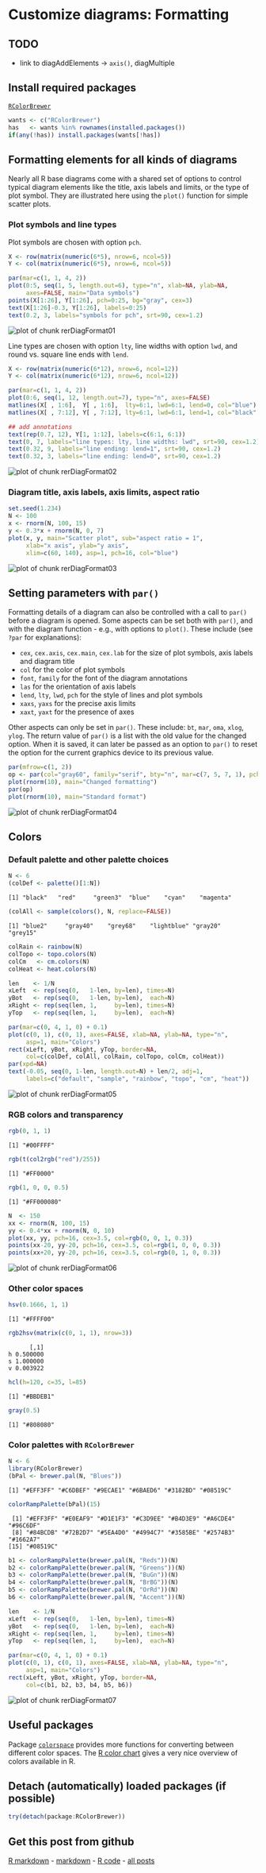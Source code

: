 Customize diagrams: Formatting
=========================




TODO
-------------------------

 - link to diagAddElements -> `axis()`, diagMultiple

Install required packages
-------------------------

[`RColorBrewer`](http://cran.r-project.org/package=RColorBrewer)


```r
wants <- c("RColorBrewer")
has   <- wants %in% rownames(installed.packages())
if(any(!has)) install.packages(wants[!has])
```


Formatting elements for all kinds of diagrams
-------------------------

Nearly all R base diagrams come with a shared set of options to control typical diagram elements like the title, axis labels and limits, or the type of plot symbol. They are illustrated here using the `plot()` function for simple scatter plots.

### Plot symbols and line types

Plot symbols are chosen with option `pch`.


```r
X <- row(matrix(numeric(6*5), nrow=6, ncol=5))
Y <- col(matrix(numeric(6*5), nrow=6, ncol=5))

par(mar=c(1, 1, 4, 2))
plot(0:5, seq(1, 5, length.out=6), type="n", xlab=NA, ylab=NA,
     axes=FALSE, main="Data symbols")
points(X[1:26], Y[1:26], pch=0:25, bg="gray", cex=3)
text(X[1:26]-0.3, Y[1:26], labels=0:25)
text(0.2, 3, labels="symbols for pch", srt=90, cex=1.2)
```

![plot of chunk rerDiagFormat01](figure/rerDiagFormat01.png) 


Line types are chosen with option `lty`, line widths with option `lwd`, and round vs. square line ends with `lend`.


```r
X <- row(matrix(numeric(6*12), nrow=6, ncol=12))
Y <- col(matrix(numeric(6*12), nrow=6, ncol=12))

par(mar=c(1, 1, 4, 2))
plot(0:6, seq(1, 12, length.out=7), type="n", axes=FALSE)
matlines(X[ , 1:6],  Y[ , 1:6],  lty=6:1, lwd=6:1, lend=0, col="blue")
matlines(X[ , 7:12], Y[ , 7:12], lty=6:1, lwd=6:1, lend=1, col="black")

## add annotations
text(rep(0.7, 12), Y[1, 1:12], labels=c(6:1, 6:1))
text(0, 7, labels="line types: lty, line widths: lwd", srt=90, cex=1.2)
text(0.32, 9, labels="line ending: lend=1", srt=90, cex=1.2)
text(0.32, 3, labels="line ending: lend=0", srt=90, cex=1.2)
```

![plot of chunk rerDiagFormat02](figure/rerDiagFormat02.png) 


### Diagram title, axis labels, axis limits, aspect ratio


```r
set.seed(1.234)
N <- 100
x <- rnorm(N, 100, 15)
y <- 0.3*x + rnorm(N, 0, 7)
plot(x, y, main="Scatter plot", sub="aspect ratio = 1",
     xlab="x axis", ylab="y axis",
     xlim=c(60, 140), asp=1, pch=16, col="blue")
```

![plot of chunk rerDiagFormat03](figure/rerDiagFormat03.png) 


Setting parameters with `par()`
-------------------------

Formatting details of a diagram can also be controlled with a call to `par()` before a diagram is opened. Some aspects can be set both with `par()`, and with the diagram function - e.g., with options to `plot()`. These include (see `?par` for explanations):

 - `cex`, `cex.axis`, `cex.main`, `cex.lab` for the size of plot symbols, axis labels and diagram title
 - `col` for the color of plot symbols
 - `font`, `family` for the font of the diagram annotations
 - `las` for the orientation of axis labels
 - `lend`, `lty`, `lwd`, `pch` for the style of lines and plot symbols
 - `xaxs`, `yaxs` for the precise axis limits
 - `xaxt`, `yaxt` for the presence of axes

Other aspects can only be set in `par()`. These include: `bt`, `mar`, `oma`, `xlog`, `ylog`. The return value of `par()` is a list with the old value for the changed option. When it is saved, it can later be passed as an option to `par()` to reset the option for the current graphics device to its previous value.


```r
par(mfrow=c(1, 2))
op <- par(col="gray60", family="serif", bty="n", mar=c(7, 5, 7, 1), pch=16)
plot(rnorm(10), main="Changed formatting")
par(op)
plot(rnorm(10), main="Standard format")
```

![plot of chunk rerDiagFormat04](figure/rerDiagFormat04.png) 


Colors
-------------------------

### Default palette and other palette choices


```r
N <- 6
(colDef <- palette()[1:N])
```

```
[1] "black"   "red"     "green3"  "blue"    "cyan"    "magenta"
```

```r
(colAll <- sample(colors(), N, replace=FALSE))
```

```
[1] "blue2"     "gray40"    "grey68"    "lightblue" "gray20"    "grey15"   
```



```r
colRain <- rainbow(N)
colTopo <- topo.colors(N)
colCm   <- cm.colors(N)
colHeat <- heat.colors(N)
```



```r
len    <- 1/N
xLeft  <- rep(seq(0,   1-len, by=len), times=N)
yBot   <- rep(seq(0,   1-len, by=len),  each=N)
xRight <- rep(seq(len, 1,     by=len), times=N)
yTop   <- rep(seq(len, 1,     by=len),  each=N)

par(mar=c(0, 4, 1, 0) + 0.1)
plot(c(0, 1), c(0, 1), axes=FALSE, xlab=NA, ylab=NA, type="n",
     asp=1, main="Colors")
rect(xLeft, yBot, xRight, yTop, border=NA,
     col=c(colDef, colAll, colRain, colTopo, colCm, colHeat))
par(xpd=NA)
text(-0.05, seq(0, 1-len, length.out=N) + len/2, adj=1,
     labels=c("default", "sample", "rainbow", "topo", "cm", "heat"))
```

![plot of chunk rerDiagFormat05](figure/rerDiagFormat05.png) 


### RGB colors and transparency


```r
rgb(0, 1, 1)
```

```
[1] "#00FFFF"
```

```r
rgb(t(col2rgb("red")/255))
```

```
[1] "#FF0000"
```



```r
rgb(1, 0, 0, 0.5)
```

```
[1] "#FF000080"
```



```r
N  <- 150
xx <- rnorm(N, 100, 15)
yy <- 0.4*xx + rnorm(N, 0, 10)
plot(xx, yy, pch=16, cex=3.5, col=rgb(0, 0, 1, 0.3))
points(xx-20, yy-20, pch=16, cex=3.5, col=rgb(1, 0, 0, 0.3))
points(xx+20, yy-20, pch=16, cex=3.5, col=rgb(0, 1, 0, 0.3))
```

![plot of chunk rerDiagFormat06](figure/rerDiagFormat06.png) 


### Other color spaces


```r
hsv(0.1666, 1, 1)
```

```
[1] "#FFFF00"
```

```r
rgb2hsv(matrix(c(0, 1, 1), nrow=3))
```

```
      [,1]
h 0.500000
s 1.000000
v 0.003922
```

```r
hcl(h=120, c=35, l=85)
```

```
[1] "#BBDEB1"
```

```r
gray(0.5)
```

```
[1] "#808080"
```


### Color palettes with `RColorBrewer`


```r
N <- 6
library(RColorBrewer)
(bPal <- brewer.pal(N, "Blues"))
```

```
[1] "#EFF3FF" "#C6DBEF" "#9ECAE1" "#6BAED6" "#3182BD" "#08519C"
```

```r
colorRampPalette(bPal)(15)
```

```
 [1] "#EFF3FF" "#E0EAF9" "#D1E1F3" "#C3D9EE" "#B4D3E9" "#A6CDE4" "#96C6DF"
 [8] "#84BCDB" "#72B2D7" "#5EA4D0" "#4994C7" "#3585BE" "#2574B3" "#1662A7"
[15] "#08519C"
```



```r
b1 <- colorRampPalette(brewer.pal(N, "Reds"))(N)
b2 <- colorRampPalette(brewer.pal(N, "Greens"))(N)
b3 <- colorRampPalette(brewer.pal(N, "BuGn"))(N)
b4 <- colorRampPalette(brewer.pal(N, "BrBG"))(N)
b5 <- colorRampPalette(brewer.pal(N, "OrRd"))(N)
b6 <- colorRampPalette(brewer.pal(N, "Accent"))(N)

len    <- 1/N
xLeft  <- rep(seq(0,   1-len, by=len), times=N)
yBot   <- rep(seq(0,   1-len, by=len),  each=N)
xRight <- rep(seq(len, 1,     by=len), times=N)
yTop   <- rep(seq(len, 1,     by=len),  each=N)

par(mar=c(0, 4, 1, 0) + 0.1)
plot(c(0, 1), c(0, 1), axes=FALSE, xlab=NA, ylab=NA, type="n",
     asp=1, main="Colors")
rect(xLeft, yBot, xRight, yTop, border=NA,
     col=c(b1, b2, b3, b4, b5, b6))
```

![plot of chunk rerDiagFormat07](figure/rerDiagFormat07.png) 


Useful packages
-------------------------

Package [`colorspace`](http://cran.r-project.org/package=colorspace) provides more functions for converting between different color spaces. The [R color chart](http://research.stowers-institute.org/efg/R/Color/Chart/) gives a very nice overview of colors available in R.

Detach (automatically) loaded packages (if possible)
-------------------------


```r
try(detach(package:RColorBrewer))
```


Get this post from github
----------------------------------------------

[R markdown](https://github.com/dwoll/RExRepos/raw/master/Rmd/diagFormat.Rmd) - [markdown](https://github.com/dwoll/RExRepos/raw/master/md/diagFormat.md) - [R code](https://github.com/dwoll/RExRepos/raw/master/R/diagFormat.R) - [all posts](https://github.com/dwoll/RExRepos)
